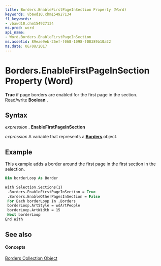 ```yaml
---
title: Borders.EnableFirstPageInSection Property (Word)
keywords: vbawd10.chm154927134
f1_keywords:
- vbawd10.chm154927134
ms.prod: word
api_name:
- Word.Borders.EnableFirstPageInSection
ms.assetid: 89eae9eb-25ef-f068-1098-f00389b10a22
ms.date: 06/08/2017
---
```



# Borders.EnableFirstPageInSection Property (Word)

 **True** if page borders are enabled for the first page in the section. Read/write **Boolean** .


## Syntax

 _expression_ . **EnableFirstPageInSection**

 _expression_ A variable that represents a **[Borders](Word.borders.md)** object.


## Example

This example adds a border around the first page in the first section in the selection.


```vb
Dim borderLoop As Border 
 
With Selection.Sections(1) 
 .Borders.EnableFirstPageInSection = True 
 .Borders.EnableOtherPagesInSection = False 
 For Each borderLoop In .Borders 
 borderLoop.ArtStyle = wdArtPeople 
 borderLoop.ArtWidth = 15 
 Next borderLoop 
End With
```


## See also


#### Concepts


[Borders Collection Object](Word.borders.md)

